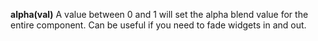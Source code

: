 **alpha(val)**
A value between 0 and 1 will set the alpha blend value for the entire component. Can be useful if you need to fade widgets in and out. 